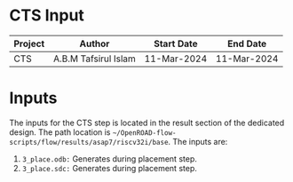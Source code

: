 # CTS Input

|Project|Author|Start Date|End Date|
|---|---|---|---|
|CTS|A.B.M Tafsirul Islam|11-Mar-2024|11-Mar-2024| 

# Inputs

The inputs for the CTS step is located in the result section of the dedicated design. The path location is `~/OpenROAD-flow-scripts/flow/results/asap7/riscv32i/base`. The inputs are:

1. `3_place.odb:` Generates during placement step.
2. `3_place.sdc:` Generates during placement step.